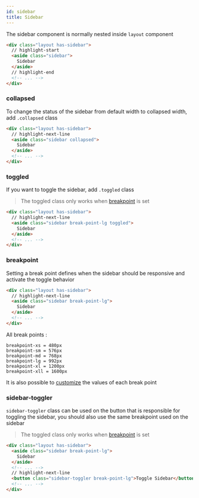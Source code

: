 ```yaml
---
id: sidebar
title: Sidebar
---
```


The sidebar component is normally nested inside `layout` component

```html
<div class="layout has-sidebar">
  // highlight-start
  <aside class="sidebar">
    Sidebar
  </aside>
  // highlight-end
  <!-- ... -->
</div>
```

### collapsed

To change the status of the sidebar from default width to collapsed width, add `.collapsed` class

```html
<div class="layout has-sidebar">
  // highlight-next-line
  <aside class="sidebar collapsed">
    Sidebar
  </aside>
  <!-- ... -->
</div>
```

### toggled

If you want to toggle the sidebar, add `.toggled` class

> The toggled class only works when [breakpoint](#breakpoint) is set

```html
<div class="layout has-sidebar">
  // highlight-next-line
  <aside class="sidebar break-point-lg toggled">
    Sidebar
  </aside>
  <!-- ... -->
</div>
```

### breakpoint

Setting a break point defines when the sidebar should be responsive and activate the toggle behavior

```html
<div class="layout has-sidebar">
  // highlight-next-line
  <aside class="sidebar break-point-lg">
    Sidebar
  </aside>
  <!-- ... -->
</div>
```

All break points :

```
breakpoint-xs = 480px
breakpoint-sm = 576px
breakpoint-md = 768px
breakpoint-lg = 992px
breakpoint-xl = 1200px
breakpoint-xll = 1600px
```

It is also possible to [customize](/docs/getting-started/customization) the values of each break point

### sidebar-toggler

`sidebar-toggler` class can be used on the button that is responsible for toggling the sidebar, you should also use the same breakpoint used on the sidebar

> The toggled class only works when [breakpoint](#breakpoint) is set

```html
<div class="layout has-sidebar">
  <aside class="sidebar break-point-lg">
    Sidebar
  </aside>
  <!-- ... -->
  // highlight-next-line
  <button class="sidebar-toggler break-point-lg">Toggle Sidebar</button>
  <!-- ... -->
</div>
```
